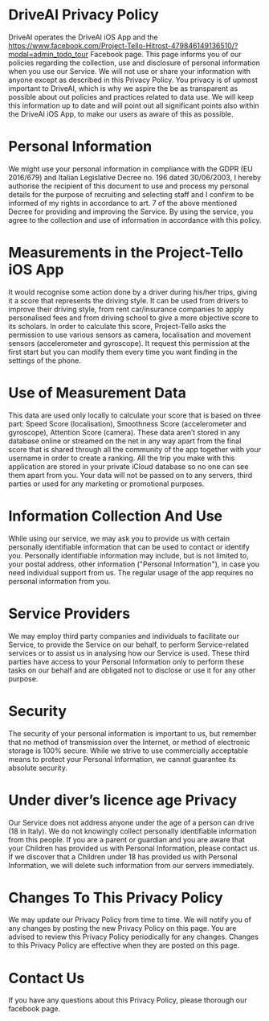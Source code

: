 # DriveAI Privacy Policy
DriveAI operates the DriveAI iOS App and the https://www.facebook.com/Project-Tello-Hitrost-479846149136510/?modal=admin_todo_tour Facebook page. This page informs you of our policies regarding the collection, use and disclosure of personal information when you use our Service. We will not use or share your information with anyone except as described in this Privacy Policy.
You privacy is of upmost important to DriveAI, which is why we aspire the be as transparent as possible about out policies and practices related to data use. We will keep this information up to date and will point out all significant points also within the DriveAI iOS App, to make our users as aware of this as possible.

# Personal Information
We might use your personal information in compliance with the GDPR (EU 2016/679) and Italian Legislative Decree no. 196 dated 30/06/2003, I hereby authorise the recipient of this document to use and process my personal details for the purpose of recruiting and selecting staff and I confirm to be informed of my rights in accordance to art. 7 of the above mentioned Decree for providing and improving the Service. By using the service, you agree to the collection and use of information in accordance with this policy. 

# Measurements in the Project-Tello iOS App
It would recognise some action done by a driver during his/her trips, giving it a score that represents the driving style. 
It can be used from drivers to improve their driving style, from rent car/insurance companies to apply personalised fees and from driving school to give a more objective score to its scholars. 
In order to calculate this score, Project-Tello asks the permission to use various sensors as camera, localisation and movement sensors (accelerometer and gyroscope). It request this permission at the first start but you can modify them every time you want finding in the settings of the phone. 

# Use of Measurement Data
This data are used only locally to calculate your score that is based on three part: Speed Score (localisation), Smoothness Score (accelerometer and gyroscope), Attention Score (camera). These data aren’t stored in any database online or streamed on the net in any way apart from the final score that is shared through all the community of the app together with your username in order to create a ranking. All the trip you make with this application are stored in your private iCloud database so no one can see them apart from you. Your data will not be passed on to any servers, third parties or used for any marketing or promotional purposes.

# Information Collection And Use
While using our service, we may ask you to provide us with certain personally identifiable information that can be used to contact or identify you. Personally identifiable information may include, but is not limited to, your postal address, other information ("Personal Information"), in case you need individual support from us. The regular usage of the app requires no personal information from you.

# Service Providers
We may employ third party companies and individuals to facilitate our Service, to provide the Service on our behalf, to perform Service-related services or to assist us in analysing how our Service is used. These third parties have access to your Personal Information only to perform these tasks on our behalf and are obligated not to disclose or use it for any other purpose.

# Security
The security of your personal information is important to us, but remember that no method of transmission over the Internet, or method of electronic storage is 100% secure. While we strive to use commercially acceptable means to protect your Personal Information, we cannot guarantee its absolute security.

# Under diver’s licence age Privacy
Our Service does not address anyone under the age of a person can drive (18 in Italy). We do not knowingly collect personally identifiable information from this people. If you are a parent or guardian and you are aware that your Children has provided us with Personal Information, please contact us. If we discover that a Children under 18 has provided us with Personal Information, we will delete such information from our servers immediately.

# Changes To This Privacy Policy
We may update our Privacy Policy from time to time. We will notify you of any changes by posting the new Privacy Policy on this page. You are advised to review this Privacy Policy periodically for any changes. Changes to this Privacy Policy are effective when they are posted on this page.

# Contact Us
If you have any questions about this Privacy Policy, please thorough our facebook page.
